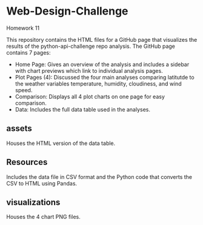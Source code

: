 # Web-Design-Challenge
Homework 11

This repository contains the HTML files for a GitHub page that visualizes the results of the python-api-challenge repo analysis. The GitHub page contains 7 pages:

* Home Page: Gives an overview of the analysis and includes a sidebar with chart previews which link to individual analysis pages.
* Plot Pages (4): Discussed the four main analyses comparing latitutde to the weather variables temperature, humidity, cloudiness, and wind speed.
* Comparison: Displays all 4 plot charts on one page for easy comparison.
* Data: Includes the full data table used in the analyses.

## assets
Houses the HTML version of the data table.

## Resources
Includes the data file in CSV format and the Python code that converts the CSV to HTML using Pandas.

## visualizations
Houses the 4 chart PNG files.
